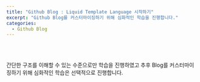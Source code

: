 ```yaml
---
title: "Github Blog : Liquid Template Language 시작하기"
excerpt: "Github Blog를 커스터마이징하기 위해 심화적인 학습을 진행합니다."
categories:
  - Github Blog
---
```


<br>

<br>

간단한 구조를 이해할 수 있는 수준으로만 학습을 진행하였고 추후 Blog를 커스터마이징하기 위해 심화적인 학습은 선택적으로 진행합니다.

<br>

<br>
